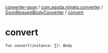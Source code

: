 [converter-gson](../../index.md) / [com.agoda.ninjato.converter](../index.md) / [GsonRequestBodyConverter](index.md) / [convert](./convert.md)

# convert

`fun convert(instance: `[`T`](index.md#T)`): Body`